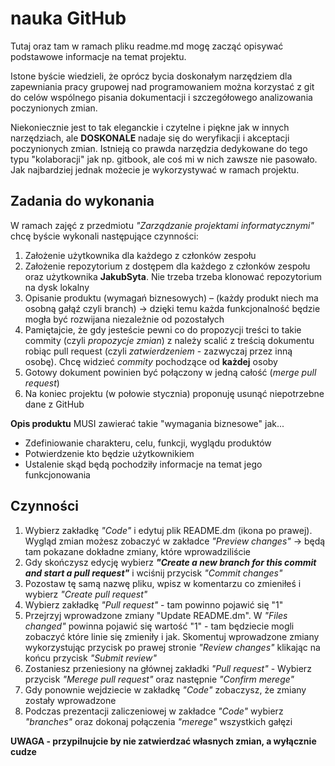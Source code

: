# nauka GitHub

Tutaj oraz tam w ramach pliku readme.md mogę zacząć opisywać podstawowe informacje na temat projektu.

Istone byście wiedzieli, że oprócz bycia doskonałym narzędziem dla zapewniania pracy grupowej nad programowaniem można korzystać z git do celów wspólnego pisania dokumentacji i szczegółowego analizowania poczynionych zmian.

Niekoniecznie jest to tak eleganckie i czytelne i piękne jak w innych narzędziach, ale **DOSKONALE** nadaje się do weryfikacji i akceptacji poczynionych zmian.
Istnieją co prawda narzędzia dedykowane do tego typu "kolaboracji" jak np. gitbook, ale coś mi w nich zawsze nie pasowało.
Jak najbardziej jednak możecie je wykorzystywać w ramach projektu.

## Zadania do wykonania
W ramach zajęć z przedmiotu *"Zarządzanie projektami informatycznymi"* chcę byście wykonali następujące czynności:
1. Założenie użytkownika dla każdego z członków zespołu
1. Założenie repozytorium z dostępem dla każdego z członków zespołu oraz użytkownika **JakubSyta**. Nie trzeba trzeba klonować repozytorium na dysk lokalny
1. Opisanie produktu (wymagań biznesowych) – (każdy produkt niech ma osobną gałąź czyli branch) -> dzięki temu każda funkcjonalność będzie mogła być rozwijana niezależnie od pozostałych
1. Pamiętajcie, że gdy jesteście pewni co do propozycji treści to takie commity (czyli *propozycje zmian*) z należy scalić z treścią dokumentu robiąc pull request (czyli *zatwierdzeniem* - zazwyczaj przez inną osobę). Chcę widzieć _commity_ pochodzące od **każdej** osoby
1. Gotowy dokument powinien być połączony w jedną całość (*merge pull request*)
1. Na koniec projektu (w połowie stycznia) proponuję usunąć niepotrzebne dane z GitHub


**Opis produktu** MUSI zawierać takie "wymagania biznesowe" jak...
- Zdefiniowanie charakteru, celu, funkcji, wyglądu produktów
- Potwierdzenie kto będzie użytkownikiem
- Ustalenie skąd będą pochodziły informacje na temat jego funkcjonowania 

## Czynności
1. Wybierz zakładkę *"Code"* i edytuj plik README.dm (ikona po prawej). Wygląd zmian możesz zobaczyć w zakładce *"Preview changes"* -> będą tam pokazane dokładne zmiany, które wprowadziliście
1. Gdy skończysz edycję wybierz ***"Create a new branch for this commit and start a pull request"*** i wciśnij przycisk *"Commit changes"*
1. Pozostaw tę samą nazwę pliku, wpisz w komentarzu co zmieniłeś i wybierz *"Create pull request"*
1. Wybierz zakładkę *"Pull request"* - tam powinno pojawić się "1"
1. Przejrzyj wprowadzone zmiany "Update README.dm". W *"Files changed"* powinna pojawić się wartość "1" - tam będziecie mogli zobaczyć które linie się zmieniły i jak. Skomentuj wprowadzone zmiany wykorzystując przycisk po prawej stronie *"Review changes"* klikając na końcu przycisk *"Submit review"*
1. Zostaniesz przeniesiony na głównej zakładki *"Pull request"* - Wybierz przycisk *"Merege pull request"* oraz następnie *"Confirm merege"*
1. Gdy ponownie wejdziecie w zakładkę *"Code"* zobaczysz, że zmiany zostały wprowadzone
1. Podczas prezentacji zaliczeniowej w zakładce *"Code"* wybierz *"branches"* oraz dokonaj połączenia *"merege"* wszystkich gałęzi 

**UWAGA - przypilnujcie by nie zatwierdzać własnych zmian, a wyłącznie cudze**
